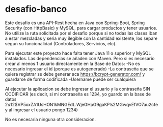 # desafio-banco
Este desafio es una API-Rest hecha en Java con Spring-Boot, Spring Security (con HttpBasic) y MySQL, para cargar productos y tener usuarios. No utilize la ruta solicitada por el desafio porque si no todas las clases iban a estar mezcladas y seria muy ilegible con la cantidad existente, los separe segun su funcionalidad (Controladores, Servicios, etc).

Para ejecutar este proyecto hace falta tener Java 11 o superior y MySQL instalados. Las dependencias se añaden con Maven. Pero si es necesario crear al menos 1 usuario directamente en la Base de Datos:
  -No es necesario ingresar el id (porque es autogenerado)
  -La contraseña que se quiera registrar se debe generar aca https://bcrypt-generator.com/ y guardarse de forma codificada
  -Username puede ser cualquiera
  
Al ejecutar la aplicacion se debe ingresar el usuario y la contraseña SIN CODIFICAR (es decir, si mi contraseña es 1234, yo guardo en la base de datos $2a$12$VP5oxZA1UsHON1kMNGEdL.WjeGHpG9gaKPls2MGwqvEfVO7au2cfe y al ingresar el usuario pongo 1234)

No es necesaria ninguna otra consideracion.

